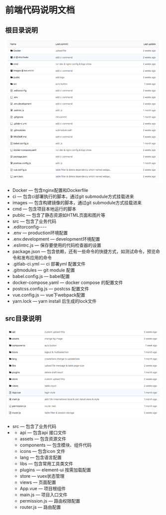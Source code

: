 # 前端代码说明文档

## 根目录说明

![](../.gitbook/assets/image.png)

* Docker — 包含nginx配置和Dockerfile
* ci — 包含ci部署执行的脚本，通过git submodule方式挂载进来
* images — 包含构建镜像的脚本，通过git submodule方式挂载进来
* cmd — 包含项目本地运行的脚本
* public — 包含了静态资源如HTML页面和图片等
* src — 包含了业务代码
* .editorconfig----
* .env — production环境配置
* .env.development — development环境配置
* .eslintrc.js — 保存要使用的代码检查器的设置
* package.json — 包含依赖，还有一些命令的快捷方式，如测试命令，预览命令和发布应用的命令
* .gitlab-ci.yml — ci 部署yml 配置文件
* .gitmodules — git module 配置
* babel.config.js — babel配置
* docker-compose.yaml — docker compose 的配置文件
* postcss.config.js — postcss 配置文件
* vue.config.js — vue下webpack配置
* yarn.lock — yarn install 后生成的lock文件

## src目录说明

![](../.gitbook/assets/image%20%2816%29.png)

* src — 包含了业务代码
* * api — 包含api 接口文件
  * assets — 包含资源文件
  * components — 包含模块、组件代码
  * icons — 包含icon 文件
  * lang —  包含语言配置
  * libs — 包含常用工具类文件
  * plugins — element-ui 按需加载配置
  * store — vuex状态管理
  * views — 页面配置
  * App.vue — 项目根组件
  * main.js — 项目入口文件
  * permission.js — 路由权限配置
  * router.js — 路由配置



